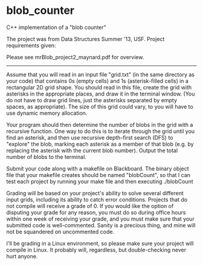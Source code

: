 # blob_counter
C++ implementation of a "blob counter"

The project was from Data Structures Summer '13, USF. Project requirements given:

Please see mrBlob_project2_maynard.pdf for overview. 

********************************************************

Assume that you will read in an input file "grid.txt" (in the same directory as your code) that contains 0s (empty cells) and 1s (asterisk-filled cells) in a rectangular 2D grid shape. You should read in this file, create the grid with asterisks in the appropriate places, and draw it in the terminal window. (You do not have to draw grid lines, just the asterisks separated by empty spaces, as appropriate). The size of this grid could vary, to you will have to use dynamic memory allocation. 

Your program should then determine the number of blobs in the grid with a recursive function. One way to do this is to iterate through the grid until you find an asterisk, and then use recursive depth-first search (DFS) to "explore" the blob, marking each asterisk as a member of that blob (e.g. by replacing the asterisk with the current blob number). Output the total number of blobs to the terminal.

Submit your code along with a makefile on Blackboard. The binary object file that your makefile creates should be named "blobCount", so that I can test each project by running your make file and then executing ./blobCount

Grading will be based on your project's ability to solve several different input grids, including its ability to catch error conditions. Projects that do not compile will receive a grade of 0. If you would like the option of disputing your grade for any reason, you must do so during office hours within one week of receiving your grade, and you must make sure that your submitted code is well-commented. Sanity is a precious thing, and mine will not be squandered on uncommented code.

I'll be grading in a Linux environment, so please make sure your project will compile in Linux. It probably will, regardless, but double-checking never hurt anyone.
